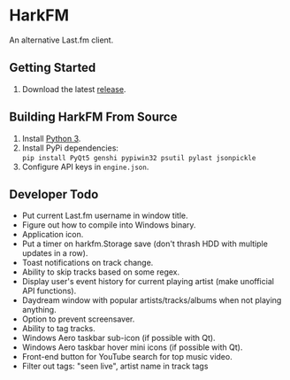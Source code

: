# HarkFM
An alternative Last.fm client.

## Getting Started
1. Download the latest [release](https://github.com/emmercm/HarkFM/releases).

## Building HarkFM From Source
1. Install [Python 3](https://www.python.org/downloads/).
2. Install PyPi dependencies:<br/>
`pip install PyQt5 genshi pypiwin32 psutil pylast jsonpickle`
3. Configure API keys in `engine.json`.

## Developer Todo
- Put current Last.fm username in window title.
- Figure out how to compile into Windows binary.
- Application icon.
- Put a timer on harkfm.Storage save (don't thrash HDD with multiple updates in a row).
- Toast notifications on track change.
- Ability to skip tracks based on some regex.
- Display user's event history for current playing artist (make unofficial API functions).
- Daydream window with popular artists/tracks/albums when not playing anything.
- Option to prevent screensaver.
- Ability to tag tracks.
- Windows Aero taskbar sub-icon (if possible with Qt).
- Windows Aero taskbar hover mini icons (if possible with Qt).
- Front-end button for YouTube search for top music video.
- Filter out tags: "seen live", artist name in track tags
